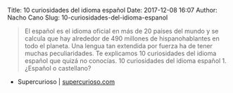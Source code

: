 Title: 10 curiosidades del idioma español
Date: 2017-12-08 16:07
Author: Nacho Cano
Slug: 10-curiosidades-del-idioma-espanol

> El español es el idioma oficial en más de 20 países del mundo y se calcula
> que hay alrededor de 490 millones de hispanohablantes en todo el planeta.
> Una lengua tan extendida por fuerza ha de tener muchas peculiaridades. Te
> explicamos 10 curiosidades del idioma español que quizá no conocías. 10
> curiosidades del idioma español 1. ¿Español o castellano?

- Supercurioso | [supercurioso.com][]

  [supercurioso.com]: https://supercurioso.com/curiosidades-del-idioma-espanol/
    "10 curiosidades del idioma español"
